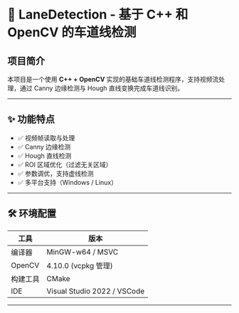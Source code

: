 # 🚀 LaneDetection - 基于 C++ 和 OpenCV 的车道线检测

## 项目简介
本项目是一个使用 **C++ + OpenCV** 实现的基础车道线检测程序，支持视频流处理，通过 Canny 边缘检测与 Hough 直线变换完成车道线识别。

---

## ✨ 功能特点
- ✅ 视频帧读取与处理
- ✅ Canny 边缘检测
- ✅ Hough 直线检测
- ✅ ROI 区域优化（过滤无关区域）
- ✅ 参数调优，支持虚线检测
- ✅ 多平台支持（Windows / Linux）

---

## 🛠️ 环境配置
| 工具 | 版本 |
|------|------|
| 编译器 | MinGW-w64 / MSVC |
| OpenCV | 4.10.0 (vcpkg 管理) |
| 构建工具 | CMake |
| IDE | Visual Studio 2022 / VSCode |

---

